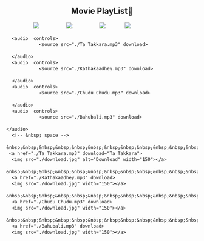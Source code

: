 <!DOCTYPE html>
<html lang="en">
<head>
    <meta charset="UTF-8">
    <meta name="viewport" content="width=device-width, initial-scale=1.0">
    <title>Movies</title>
</head>
<body>
    <center><h2>Movie PlayList🎵</h2></center>
      &nbsp;&nbsp;&nbsp;&nbsp;&nbsp;&nbsp;&nbsp;&nbsp;&nbsp;&nbsp;&nbsp;&nbsp;&nbsp;&nbsp;&nbsp;&nbsp;&nbsp;
     <img src="https://preview.redd.it/kalki-2898-a-d-offical-poster-v0-qd7gl7vni0xc1.jpeg?width=1080&crop=smart&auto=webp&s=43300b459bd9245f1822842e78a80fd40b47d779" width="205">
       &nbsp;&nbsp;&nbsp;&nbsp;&nbsp;&nbsp;&nbsp;&nbsp;&nbsp;&nbsp;&nbsp;&nbsp;&nbsp;&nbsp;&nbsp;&nbsp;
     <img src="https://encrypted-tbn0.gstatic.com/images?q=tbn:ANd9GcRXqUzULM0FTZNEUlOX4H9gVq_RiSSsB4ULD2mjRqg3VCrmFzQF-ejE6hdlkHcAHECE9H4&usqp=CAU" width="230">
     &nbsp;&nbsp;&nbsp;&nbsp;&nbsp;&nbsp;&nbsp;&nbsp;&nbsp;&nbsp;&nbsp;&nbsp;&nbsp;&nbsp;&nbsp;&nbsp;
     <img src="https://encrypted-tbn0.gstatic.com/images?q=tbn:ANd9GcQVtwBVbqc9WxqGfTqTPLo6PdaEC6nGmYPwTKzYW5dt6dZSh8MUuPrgS5U82umPJv-nKcY&usqp=CAU" width="255">
     &nbsp;&nbsp;&nbsp;&nbsp;&nbsp;&nbsp;&nbsp;&nbsp;&nbsp;&nbsp;&nbsp;
     <img src="https://encrypted-tbn0.gstatic.com/images?q=tbn:ANd9GcSH6dNe4n7nB1HdPL6-NB9yoJ1e2yLZFqD6YtMtSs07pSgo6_quDO-w6e7zobtUtkN5uy4&usqp=CAU" width="219">
     &nbsp;&nbsp;&nbsp;&nbsp;&nbsp;&nbsp;&nbsp;&nbsp;&nbsp;&nbsp;&nbsp;

      <audio  controls>
                <source src="./Ta Takkara.mp3" download>
            
      </audio>
      <audio  controls>
                <source src="./Kathakaadhey.mp3" download>
                
      </audio>
      <audio  controls>
                <source src="./Chudu Chudu.mp3" download>
                
      </audio>
      <audio  controls>
                <source src="./Bahubali.mp3" download>

    </audio>
      <!-- &nbsp; space -->
       &nbsp;&nbsp;&nbsp;&nbsp;&nbsp;&nbsp;&nbsp;&nbsp;&nbsp;&nbsp;&nbsp;&nbsp;&nbsp;&nbsp;&nbsp;&nbsp;&nbsp;&nbsp;&nbsp;&nbsp;&nbsp;&nbsp;&nbsp;&nbsp;      
     <a href="./Ta Takkara.mp3" download="Ta Takkara">
      <img src="./download.jpg" alt="Download" width="150"></a>
      &nbsp;&nbsp;&nbsp;&nbsp;&nbsp;&nbsp;&nbsp;&nbsp;&nbsp;&nbsp;&nbsp;&nbsp;&nbsp;&nbsp;&nbsp;&nbsp;&nbsp;&nbsp;&nbsp;&nbsp;&nbsp;&nbsp;&nbsp;&nbsp;&nbsp;&nbsp;&nbsp;&nbsp;
      <a href="./Kathakaadhey.mp3" download>
      <img src="./download.jpg" width="150"></a>
      &nbsp;&nbsp;&nbsp;&nbsp;&nbsp;&nbsp;&nbsp;&nbsp;&nbsp;&nbsp;&nbsp;&nbsp;&nbsp;&nbsp;&nbsp;&nbsp;&nbsp;&nbsp;&nbsp;&nbsp;&nbsp;&nbsp;&nbsp;&nbsp;&nbsp;&nbsp;&nbsp;&nbsp;&nbsp;&nbsp;&nbsp;&nbsp;&nbsp;&nbsp;&nbsp;&nbsp;&nbsp;&nbsp;
      <a href="./Chudu Chudu.mp3" download>
      <img src="./download.jpg" width="150"></a>
      &nbsp;&nbsp;&nbsp;&nbsp;&nbsp;&nbsp;&nbsp;&nbsp;&nbsp;&nbsp;&nbsp;&nbsp;&nbsp;&nbsp;&nbsp;&nbsp;&nbsp;&nbsp;&nbsp;&nbsp;&nbsp;&nbsp;&nbsp;&nbsp;&nbsp;&nbsp;&nbsp;&nbsp;&nbsp;&nbsp;&nbsp;&nbsp;&nbsp;&nbsp;&nbsp;&nbsp;&nbsp;&nbsp;&nbsp;&nbsp;&nbsp;&nbsp;
      <a href="./Bahubali.mp3" download>
      <img src="./download.jpg" width="150"></a>
</body>
</html>
